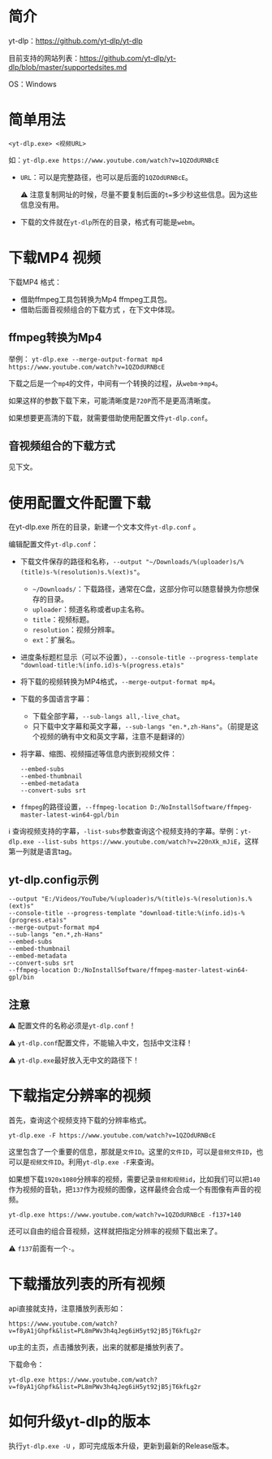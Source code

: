 # 简介

yt-dlp：https://github.com/yt-dlp/yt-dlp

目前支持的网站列表：https://github.com/yt-dlp/yt-dlp/blob/master/supportedsites.md

OS：Windows

# 简单用法

`<yt-dlp.exe> <视频URL>`

如：`yt-dlp.exe https://www.youtube.com/watch?v=1QZOdURNBcE `

- `URL`：可以是完整路径，也可以是后面的`1QZOdURNBcE`。

  :warning: 注意复制网址的时候，尽量不要复制后面的`t=`多少秒这些信息。因为这些信息没有用。 

- 下载的文件就在`yt-dlp`所在的目录，格式有可能是`webm`。

# 下载MP4 视频

下载MP4 格式：

- 借助ffmpeg工具包转换为Mp4 ffmpeg工具包。
- 借助后面音视频组合的下载方式 ，在下文中体现。

## ffmpeg转换为Mp4

举例： `yt-dlp.exe --merge-output-format mp4 https://www.youtube.com/watch?v=1QZOdURNBcE`

下载之后是一个`mp4`的文件，中间有一个转换的过程，从`webm`->`mp4`。

如果这样的参数下载下来，可能清晰度是`720P`而不是更高清晰度。

如果想要更高清的下载，就需要借助使用配置文件`yt-dlp.conf`。

## 音视频组合的下载方式 

见下文。

# 使用配置文件配置下载

在yt-dlp.exe 所在的目录，新建一个文本文件`yt-dlp.conf` 。

编辑配置文件`yt-dlp.conf`：

- 下载文件保存的路径和名称，`--output "~/Downloads/%(uploader)s/%(title)s-%(resolution)s.%(ext)s"`。
  - `~/Downloads/`：下载路径，通常在C盘，这部分你可以随意替换为你想保存的目录。
  - `uploader`：频道名称或者up主名称。
  - `title`：视频标题。
  - `resolution`：视频分辨率。
  - `ext`：扩展名。

- 进度条标题栏显示（可以不设置），`--console-title --progress-template "download-title:%(info.id)s-%(progress.eta)s"`

- 将下载的视频转换为MP4格式，`--merge-output-format mp4`。

- 下载的多国语言字幕：
  - 下载全部字幕，`--sub-langs all,-live_chat`。
  - 只下载中文字幕和英文字幕，`--sub-langs "en.*,zh-Hans"`。（前提是这个视频的确有中文和英文字幕，注意不是翻译的） 

- 将字幕、缩图、视频描述等信息内嵌到视频文件：

  ````
  --embed-subs
  --embed-thumbnail
  --embed-metadata
  --convert-subs srt
  ````

- `ffmpeg`的路径设置，`--ffmpeg-location D:/NoInstallSoftware/ffmpeg-master-latest-win64-gpl/bin`



:information_source: 查询视频支持的字幕，`-list-subs`参数查询这个视频支持的字幕。举例：`yt-dlp.exe --list-subs https://www.youtube.com/watch?v=220nXk_mJiE`，这样第一列就是语言tag。

## yt-dlp.config示例

```
--output "E:/Videos/YouTube/%(uploader)s/%(title)s-%(resolution)s.%(ext)s"
--console-title --progress-template "download-title:%(info.id)s-%(progress.eta)s"
--merge-output-format mp4
--sub-langs "en.*,zh-Hans"
--embed-subs
--embed-thumbnail 
--embed-metadata
--convert-subs srt
--ffmpeg-location D:/NoInstallSoftware/ffmpeg-master-latest-win64-gpl/bin
```

## 注意

:warning: 配置文件的名称必须是`yt-dlp.conf`！

:warning: `yt-dlp.conf`配置文件，不能输入中文，包括中文注释！

:warning: `yt-dlp.exe`最好放入无中文的路径下！

# 下载指定分辨率的视频

首先，查询这个视频支持下载的分辨率格式。

```
yt-dlp.exe -F https://www.youtube.com/watch?v=1QZOdURNBcE
```

这里包含了一个重要的信息，那就是`文件ID`。这里的`文件ID`，可以是`音频文件ID`，也可以是`视频文件ID`。利用`yt-dlp.exe -F`来查询。

如果想下载`1920x1080`分辨率的视频，需要记录`音频和视频id`，比如我们可以把`140`作为视频的音轨，把`137`作为视频的图像，这样最终会合成一个有图像有声音的视频。

```
yt-dlp.exe https://www.youtube.com/watch?v=1QZOdURNBcE -f137+140
```

还可以自由的组合音视频，这样就把指定分辨率的视频下载出来了。

:warning: `f137`前面有一个`-`。

# 下载播放列表的所有视频

api直接就支持，注意播放列表形如：

`https://www.youtube.com/watch?v=f8yA1jGhpfk&list=PL8mPWv3h4qJeg6iH5yt92jB5jT6kfLg2r`

up主的主页，点击播放列表，出来的就都是播放列表了。

下载命令：

```
yt-dlp.exe https://www.youtube.com/watch?v=f8yA1jGhpfk&list=PL8mPWv3h4qJeg6iH5yt92jB5jT6kfLg2r
```

# 如何升级yt-dlp的版本 

执行`yt-dlp.exe -U` ，即可完成版本升级，更新到最新的Release版本。
